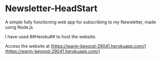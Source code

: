 # Newsletter-HeadStart
A simple fully functioning web app for subscribing to my Newsletter, made using Node.js

I have used ##Heroku## to host the website.

Access the website at [https://warm-beyond-29041.herokuapp.com/](https://warm-beyond-29041.herokuapp.com/)
